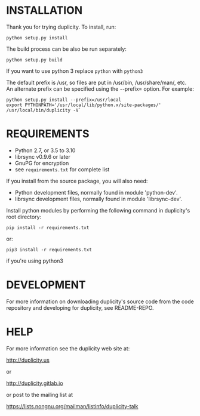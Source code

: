 # INSTALLATION

Thank you for trying duplicity.  To install, run:

```
python setup.py install
```

The build process can be also be run separately:

```
python setup.py build
```

If you want to use python 3 replace `python` with `python3`

The default prefix is /usr, so files are put in /usr/bin,
/usr/share/man/, etc.  An alternate prefix can be specified
using the --prefix=<prefix> option.  For example:

```
python setup.py install --prefix=/usr/local
export PYTHONPATH='/usr/local/lib/python.x/site-packages/'
/usr/local/bin/duplicity -V`
```

# REQUIREMENTS

 * Python 2.7, or 3.5 to 3.10
 * librsync v0.9.6 or later
 * GnuPG for encryption
 * see `requirements.txt` for complete list

If you install from the source package, you will also need:

 * Python development files, normally found in module 'python-dev'.
 * librsync development files, normally found in module 'librsync-dev'.
 
Install python modules by performing the following command in duplicity's root directory:

```
pip install -r requirements.txt
```
or:

```
pip3 install -r requirements.txt
```
if you're using python3

# DEVELOPMENT

For more information on downloading duplicity's source code from the
code repository and developing for duplicity, see README-REPO.

# HELP

For more information see the duplicity web site at:

  http://duplicity.us

  or

  http://duplicity.gitlab.io

or post to the mailing list at

  https://lists.nongnu.org/mailman/listinfo/duplicity-talk
